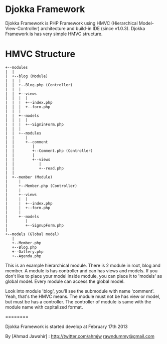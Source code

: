 Djokka Framework
================

Djokka Framework is PHP Framework using HMVC (Hierarchical Model-View-Controller) architecture and build-in IDE (since v1.0.3). Djokka Framework is has very simple HMVC structure.

HMVC Structure
==============

```
+--modules
|  |
|  +--blog (Module)
|  |  |
|  |  +--Blog.php (Controller)
|  |  |
|  |  +--views
|  |  |  |
|  |  |  +--index.php
|  |  |  +--form.php
|  |  |
|  |  +--models
|  |  |  |
|  |  |  +--SigninForm.php
|  |  |
|  |  +--modules
|  |     |
|  |     +--comment
|  |        |
|  |        +--Comment.php (Controller)
|  |        |
|  |        +--views
|  |           |
|  |           +--read.php
|  |
|  +--member (Module)
|     |
|     +--Member.php (Controller)
|     |
|     +--views
|     |  |
|     |  +--index.php
|     |  +--form.php
|     |
|     +--models
|        |
|        +--SignupForm.php
|
+--models (Global model)
   |
   +--Member.php
   +--Blog.php
   +--Gallery.php
   +--Agenda.php
```

This is an example hierarchical module. There is 2 module in root, blog and member. A module is has controller and can has views and models.
If you don't like to place your model inside module, you can place it to 'models' as global model. Every module can access the global model.

Look into module 'blog', you'll see the submodule with name 'comment'. Yeah, that's the HMVC means. The module must not be has view or model,
but must be has a controller. The controller of module is same with the module name with capitalized format.

========

Djokka Framework is started develop at February 17th 2013

By [Ahmad Jawahir] : http://twitter.com/ahmjw <rawndummy@gmail.com>